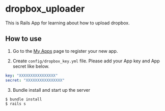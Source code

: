 dropbox_uploader
================

This is Rails App for learning about how to upload dropbox.

How to use
----------------
1. Go to the [My Apps](https://www.dropbox.com/developers/apps) page to register your new app. 

2. Create ``config/dropbox_key.yml`` file. Please add your App key and App secret like below.

```yml
key: "XXXXXXXXXXXXXXXX"
secret: "XXXXXXXXXXXXXXXX"
```

3. Bundle install and start up the server

```bash
$ bundle install
$ rails s
```